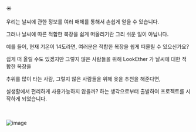 ☀️</br> 
</br>
우리는 날씨에 관한 정보를 여러 매체를 통해서 손쉽게 얻을 수 있습니다.

그러나 날씨에 따른 적합한 복장을 쉽게 떠올리기란 그리 쉬운 일이 아닙니다.

예를 들어, 현재 기온이 14도라면, 여러분은 적합한 복장을 쉽게 떠올릴 수 있으신가요?

쉽게 떠 올릴 수도 있겠지만 그렇지 않은 사람들을 위해 LookEther 가 날씨에 대한 적합한 복장을

추위를 많이 타는 사람, 그렇지 않은 사람들을 위해 옷을 추천을 해준다면,

실생활에서 편리하게 사용가능하지 않을까? 하는 생각으로부터 출발하여 프로젝트를 시작하게 되었습니다.
</br>
</br>
</br>

![image](https://user-images.githubusercontent.com/46562138/90387981-18a58780-e0c2-11ea-9bf4-092750d23c8d.png)
